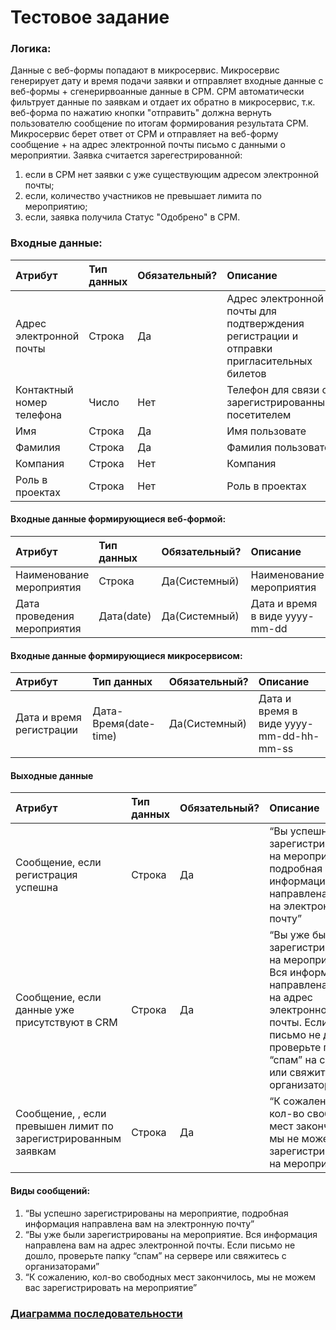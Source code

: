 # Тестовое задание
### Логика:
Данные с веб-формы попадают в микросервис. Микросервис генерирует дату и время подачи заявки и отправляет входные данные с веб-формы + сгенерирвоанные данные в СРМ. СРМ автоматически фильтрует данные по заявкам и отдает их обратно в микросервис, т.к. веб-форма по нажатию кнопки "отправить" должна вернуть пользователю сообщение по итогам формирования результата СРМ. Микросервис берет ответ от СРМ и отправляет на веб-форму сообщение + на адрес электронной почты письмо с данными о мероприятии.
Заявка считается зарегестрированной:
1. если в СРМ нет заявки с уже существующим адресом электронной почты;
2. если, количество участников не превышает лимита по мероприятию;
3. если, заявка получила Статус "Одобрено" в СРМ.

### Входные данные:

| Атрибут                   | Тип данных | Обязательный? | Описание                                                                                 |
| :------------------------ |:---------- | :------------ |:---------------------------------------------------------------------------------------- |
| Адрес электронной почты   | Строка     | Да            | Адрес электронной почты для подтверждения регистрации и отправки пригласительных билетов |
| Контактный номер телефона | Число      | Нет           | Телефон для связи с зарегистрированным посетителем                                       |
| Имя                       | Строка     | Да            | Имя пользовате                                                                           |
| Фамилия                   | Строка     | Да            | Фамилия пользовате                                                                       |
| Компания                  | Строка     | Нет           | Компания                                                                                 |
| Роль в проектах           | Строка     | Нет           | Роль в проектах                                                                          |

#### Входные данные формирующиеся веб-формой:
| Атрибут                     | Тип данных | Обязательный? | Описание                       |
| :-------------------------- |:---------- | :------------ |:------------------------------ |
| Наименование мероприятия    | Строка     | Да(Системный) | Наименование мероприятия       |
| Дата проведения мероприятия | Дата(date) | Да(Системный) | Дата и время в виде yyyy-mm-dd |

#### Входные данные формирующиеся микросервисом:
| Атрибут                     | Тип данных            | Обязательный? | Описание                                                                                 |
| :-------------------------- |:--------------------- | :------------ |:--------------------------------------- |
| Дата и время регистрации    | Дата-Время(date-time) | Да(Системный) | Дата и время в виде yyyy-mm-dd-hh-mm-ss |

#### Выходные данные

| Атрибут                                                        | Тип данных | Обязательный? | Описание         |
| :------------------------------------------------------------- |:---------- | :------------ |:---------------- |
| Сообщение, если регистрация успешна                            | Строка     | Да            | “Вы успешно зарегистрированы на мероприятие, подробная информация направлена вам на электронную почту” |
|Сообщение, если данные уже присутствуют в CRM                   | Строка     | Да            | “Вы уже были зарегистрированы на мероприятие. Вся информация направлена вам на адрес электронной почты. Если письмо не дошло, проверьте папку “спам” на сервере или свяжитесь с организаторами” |
| Сообщение, , если превышен лимит по зарегистрированным заявкам | Строка     | Да            | “К сожалению, кол-во свободных мест закончилось, мы не можем вас зарегистрировать на мероприятие”  |

#### Виды сообщений:
1. “Вы успешно зарегистрированы на мероприятие, подробная информация направлена вам на электронную почту”
2. “Вы уже были зарегистрированы на мероприятие. Вся информация направлена вам на адрес электронной почты. Если письмо не дошло, проверьте папку “спам” на сервере или свяжитесь с организаторами”
3. “К сожалению, кол-во свободных мест закончилось, мы не можем вас зарегистрировать на мероприятие”

### [Диаграмма последовательности](https://ibb.co/RvZHvgf)





